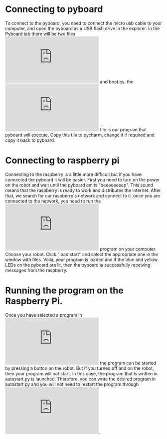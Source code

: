 # Сonnecting to pyboard

To connect to the pyboard, you need to connect the micro usb cable to your computer, and open the pyboard as a USB flash drive in the explorer.
In the Pyboard tab there will be two files ![main.py](https://github.com/AndreySamoylenko/WRO_NanoGayka/blob/main/main.py) and boot.py. the ![main.py](https://github.com/AndreySamoylenko/WRO_NanoGayka/blob/main/main.py) file is our program that pyboard will execute.
Copy this file to pycharm, change it if required and copy it back to pyboard.

# Connecting to raspberry pi

Connecting to the raspberry is a little more difficult but if you have connected the pyboard it will be easier.
First you need to turn on the power on the robot and wait until the pyboard emits "beeeeeeeep".
This sound means that the raspberry is ready to work and distributes the Internet.
After that, we search for our raspberry's network and connect to it.
once you are connected to the network, you need to run the ![start_robot.py](https://github.com/AndreySamoylenko/WRO_NanoGayka/blob/main/start_robot.py) program on your computer.
Choose your robot.
Click "load start" and select the appropriate one in the window with files.
Voila, your program is loaded and if the blue and yellow LEDs on the pyboard are lit, then the pyboard is successfully receiving messages from the raspberry.

# Running the program on the Raspberry Pi.

Once you have selected a program in ![start_robot.py](https://github.com/AndreySamoylenko/WRO_NanoGayka/blob/main/start_robot.py) the program can be started by pressing a button on the robot.
But if you turned off and on the robot, then your program will not start.
In this case, the program that is written in autostart.py is launched.
Therefore, you can write the desired program in autostart.py and you will not need to restart the program through ![start_robot.py](https://github.com/AndreySamoylenko/WRO_NanoGayka/blob/main/start_robot.py).
